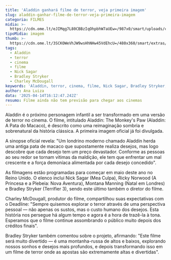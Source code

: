 ```yaml
---
title: 'Aladdin ganhará filme de terror, veja primeira imagem'
slug: aladdin-ganhar-filme-de-terror-veja-primeira-imagem
categoria: FILMES
midia: >-
  https://cdn.ome.lt/eJIMqg7L80CBBzIqOhpbhW7aUEw=/987x0/smart/uploads/conteudo/fotos/OMELETE_CAPA_-_2025-04-14T122853.683.png
tipoMidia: imagem
thumb: >-
  https://cdn.ome.lt/3SCKOWeVhJW9wsHhNHw45VdEhcU=/480x360/smart/extras/conteudos/omelete_THUMB_-_2025-04-14T122918.624.png
tags:
  - Aladdin
  - terror
  - cinema
  - filme
  - Nick Sagar
  - Bradley Stryker
  - Charley McDougall
keywords: 'Aladdin, terror, cinema, filme, Nick Sagar, Bradley Stryker, Charley McDougall'
author: Ana Luiza
data: '2025-04-14T16:12:47.242Z'
resumo: Filme ainda não tem previsão para chegar aos cinemas
---
```


Aladdin é o próximo personagem infantil a ser transformado em uma versão de terror no cinema. O filme, intitulado Aladdin: The Monkey's Paw (Aladdin: A Pata do Macaco), é descrito como uma reimaginação sombria e sobrenatural da história clássica. A primeira imagem oficial já foi divulgada.

A sinopse oficial revela: "Um londrino moderno chamado Aladdin herda uma antiga pata de macaco que supostamente realiza desejos, mas logo descobre que cada desejo tem um preço devastador. Conforme as pessoas ao seu redor se tornam vítimas da maldição, ele tem que enfrentar um mal crescente e a força demoníaca alimentada por cada desejo concedido".

As filmagens estão programadas para começar em maio deste ano no Reino Unido. O elenco inclui Nick Sagar (Mea Culpa), Ricky Norwood (A Princesa e a Plebeia: Nova Aventura), Montana Manning (Natal em Londres) e Bradley Stryker (Terrifier 3), sendo este último também o diretor do filme.

Charley McDougall, produtor do filme, compartilhou suas expectativas com o Deadline: "Sempre quisemos explorar o terror através de uma perspectiva pessoal — não apenas os sustos, mas o custo humano dos desejos. Esta história nos persegue há algum tempo e agora é a hora de trazê-la à tona. Esperamos que o filme continue assombrando o público muito depois dos créditos finais".

Bradley Stryker também comentou sobre o projeto, afirmando: "Este filme será muito divertido — é uma montanha-russa de altos e baixos, explorando nossos sonhos e desejos mais profundos, e depois transformando isso em um filme de terror onde as apostas são extremamente altas e divertidas".
